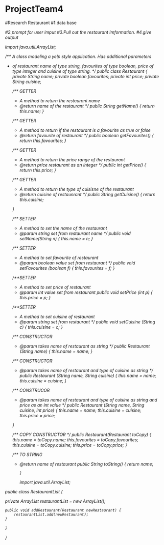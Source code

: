 # ProjectTeam4
#Research Restaurant
#1.data base<sorts of restaurant><food type><price><address><hours>
#2.prompt for user imput
#3.Pull out the restaurant imformation.
#4.give output
 
import java.util.ArrayList;

/** A class modeling a yelp style application. Has additional parameters 
* of restaurant name of type string, favourites of type boolean, price of type integer and cuisine of type string.
*/
public class Restaurant {
	private String name;
	private boolean favourites;
	private int price;
	private String cuisine;
	
	/** GETTER 
	 * A method to return the restaurant name 
	 * @return name of the restaurant 
	 */
	public String getName() {
		return this.name;
	}
	
	/** GETTER
	 * A method to return if the restaurant is a favourite as true or false  
	 * @return favourite of restaurant 
	 */
	public boolean getFavourites() {
		return this.favourites;
	}
	
	/** GETTER 
	 * A method to return the price range of the restaurant 
	 * @return price restaurant as an integer 
	 */ 
	public int getPrice() {
		return this.price;
	}
	
	/** GETTER 
	 * A method to return the type of cuisisne of the restaurant 
	 * @return cuisine of restaunrant 
	 */ 
	public String getCuisine() {
		return this.cuisine;
		
	}
	
	/** SETTER
	* A method to set the name of the restaurant 
	* @param string set from restaurant name 
	*/
	public void setName(String n) {
		this.name = n;
	}
	
	/** SETTER
	* A method to set favourite of restaurant 
	* @param boolean value set from restaurant 
	*/
	public void setFavourites (boolean f) {
		this.favourites = f;
	}
	
	/**SETTER
	* A method to set price of restaurant 
	* @param int value set from restaurant 
	public void setPrice (int p) {
		this.price = p;
	}
	
	/**SETTER
	* A method to set cuisine of restaurant 
	* @param string set from restaurant 
	*/
	public void setCuisine (String c) {
		this.cuisine = c;
	}
	
	/** CONSTRUCTOR 
	* @param takes name of restaurant as string 
	*/
	public Restaurant (String name) {
		this.name = name;
	}
	
	/** CONSTRUCTOR
	* @param takes name of restaurant and type of cuisine as string
	*/
	public Restaurant (String name, String cuisine) {
		this.name = name;
		this.cuisine = cuisine;
	}
	
	/** CONSTRUCOR 
	* @param takes name of restaurant and type of cuisine as string and price as an int value
	*/
	public Restaurant (String name, String cuisine, int price) {
		this.name = name;
		this.cuisine = cuisine;
		this.price = price; 
		
	}
	
	/** COPY CONSTRUCTOR 
	*/
	public Restaurant(Restaurant toCopy) {
		this.name = toCopy.name;
		this.favourites = toCopy.favourites;
		this.cuisine = toCopy.cuisine;
		this.price = toCopy.price;
	}
	
	/** TO STRING
	* @return name of restaurant 
	public String toString() {
		return name;
		    
		  }
		import java.util.ArrayList;

public class RestaurantList {

private ArrayList<Restaurant> restaurantList = new ArrayList<Restaurant>();
	
	public void addRestaurant(Restaurant newRestaurant) {
		restaurantList.add(newRestaurant);
	}
}

		
}
